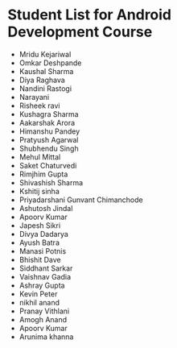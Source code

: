 # Student List for Android Development Course
- Mridu Kejariwal
- Omkar Deshpande
- Kaushal Sharma
- Diya Raghava
- Nandini Rastogi
- Narayani
- Risheek ravi
- Kushagra Sharma
- Aakarshak Arora
- Himanshu Pandey
- Pratyush Agarwal
- Shubhendu Singh
- Mehul Mittal
- Saket Chaturvedi
- Rimjhim Gupta
- Shivashish Sharma
- Kshitij sinha
- Priyadarshani Gunvant Chimanchode
- Ashutosh Jindal
- Apoorv Kumar
- Japesh Sikri
- Divya Dadarya
- Ayush Batra
- Manasi Potnis
- Bhishit Dave
- Siddhant Sarkar
- Vaishnav Gadia
- Ashray Gupta
- Kevin Peter
- nikhil anand
- Pranay Vithlani
- Amogh Anand
- Apoorv Kumar
- Arunima khanna
